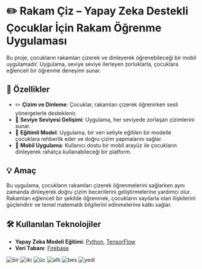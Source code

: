 # ✏️ Rakam Çiz – Yapay Zeka Destekli Çocuklar İçin Rakam Öğrenme Uygulaması

Bu proje, çocukların rakamları çizerek ve dinleyerek öğrenebileceği bir mobil uygulamadır. Uygulama, seviye seviye ilerleyen zorluklarla, çocuklara eğlenceli bir öğrenme deneyimi sunar.

## 🚀 Özellikler

- ✏️ **Çizim ve Dinleme**: Çocuklar, rakamları çizerek öğrenirken sesli yönergelerle desteklenir.
- 🔄 **Seviye Seviyesi Gelişimi**: Uygulama, her seviyede zorlaşan çizimlerini sunar.
- 🧠 **Eğitimli Model**: Uygulama, bir veri setiyle eğitilen bir modelle çocuklara rehberlik eder ve doğru çizim yapmalarını sağlar.
- 📱 **Mobil Uygulama**: Kullanıcı dostu bir mobil arayüz ile çocukların dinleyerek rahatça kullanabileceği bir platform.

## 💡 Amaç

Bu uygulama, çocukların rakamları çizerek öğrenmelerini sağlarken aynı zamanda dinleyerek doğru çizim becerilerini geliştirmelerine yardımcı olur. Rakamları eğlenceli bir şekilde öğrenmek, çocukların sayılarla olan ilişkilerini güçlendirir ve temel matematik bilgilerini edinmelerine katkı sağlar.

## 🛠 Kullanılan Teknolojiler
- **Yapay Zeka Modeli Eğitimi**: [Python](https://www.python.org/), [TensorFlow](https://www.tensorflow.org/)
- **Veri Tabanı**: [Firebase](https://firebase.google.com/)

![bir](https://github.com/user-attachments/assets/62f3275d-88c7-4e6e-af5d-05a9bf2864ed)
![iki](https://github.com/user-attachments/assets/b840e72d-ca0c-4484-998a-cbac5bc5a717)
![üc](https://github.com/user-attachments/assets/c9ef8fb0-1052-48f9-ba8d-355c79387dae)
![alti](https://github.com/user-attachments/assets/36e828ba-a07b-4f18-b264-38bfadfebc6d)
![bes](https://github.com/user-attachments/assets/0de537f5-613d-4ce6-81d0-36c6cf2a962e)
![yedi](https://github.com/user-attachments/assets/1a2c8555-b453-4ee8-a147-eb34617d5f6a)














